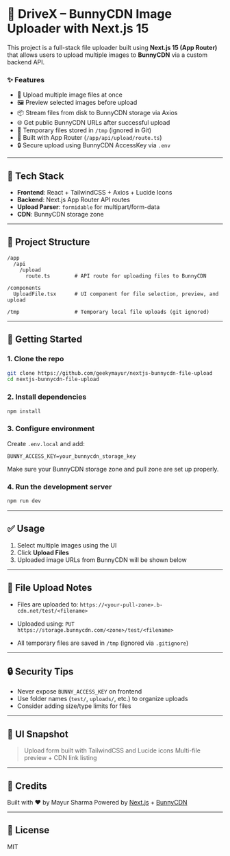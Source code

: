 # 🚀 DriveX – BunnyCDN Image Uploader with Next.js 15

This project is a full-stack file uploader built using **Next.js 15 (App Router)** that allows users to upload multiple images to **BunnyCDN** via a custom backend API.

### ✨ Features

* 🔼 Upload multiple image files at once
* 🖼 Preview selected images before upload
* 📦 Stream files from disk to BunnyCDN storage via Axios
* 🌐 Get public BunnyCDN URLs after successful upload
* 📂 Temporary files stored in `/tmp` (ignored in Git)
* 📁 Built with App Router (`/app/api/upload/route.ts`)
* 🔒 Secure upload using BunnyCDN AccessKey via `.env`

---

## 💠 Tech Stack

* **Frontend**: React + TailwindCSS + Axios + Lucide Icons
* **Backend**: Next.js App Router API routes
* **Upload Parser**: `formidable` for multipart/form-data
* **CDN**: BunnyCDN storage zone

---

## 📂 Project Structure

```
/app
  /api
    /upload
      route.ts        # API route for uploading files to BunnyCDN

/components
  UploadFile.tsx      # UI component for file selection, preview, and upload

/tmp                  # Temporary local file uploads (git ignored)
```

---

## 🚀 Getting Started

### 1. Clone the repo

```bash
git clone https://github.com/geekymayur/nextjs-bunnycdn-file-upload
cd nextjs-bunnycdn-file-upload
```

### 2. Install dependencies

```bash
npm install
```

### 3. Configure environment

Create `.env.local` and add:

```env
BUNNY_ACCESS_KEY=your_bunnycdn_storage_key
```

Make sure your BunnyCDN storage zone and pull zone are set up properly.

### 4. Run the development server

```bash
npm run dev
```

---

## ✅ Usage

1. Select multiple images using the UI
2. Click **Upload Files**
3. Uploaded image URLs from BunnyCDN will be shown below

---

## 📁 File Upload Notes

* Files are uploaded to:
  `https://<your-pull-zone>.b-cdn.net/test/<filename>`

* Uploaded using:
  `PUT https://storage.bunnycdn.com/<zone>/test/<filename>`

* All temporary files are saved in `/tmp` (ignored via `.gitignore`)

---

## 🔒 Security Tips

* Never expose `BUNNY_ACCESS_KEY` on frontend
* Use folder names (`test/`, `uploads/`, etc.) to organize uploads
* Consider adding size/type limits for files

---

## 📸 UI Snapshot

> Upload form built with TailwindCSS and Lucide icons
> Multi-file preview + CDN link listing

---

## 🤝 Credits

Built with ❤️ by Mayur Sharma
Powered by [Next.js](https://nextjs.org) + [BunnyCDN](https://bunny.net)

---

## 📄 License

MIT
